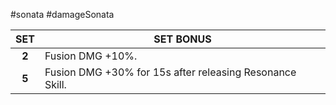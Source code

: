 #sonata #damageSonata 

|  SET  | SET BONUS                                                |
| :---: | -------------------------------------------------------- |
| **2** | Fusion DMG +10%.                                         |
| **5** | Fusion DMG +30% for 15s after releasing Resonance Skill. |
